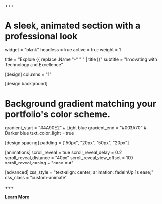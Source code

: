 +++
# A sleek, animated section with a professional look
widget = "blank"
headless = true
active = true
weight = 1

title = "Explore {{ replace .Name "-" " " | title }}"
subtitle = "Innovating with Technology and Excellence"

[design]
  columns = "1"

[design.background]
  # Background gradient matching your portfolio's color scheme.
  gradient_start = "#4A90E2"  # Light blue
  gradient_end = "#003A70"    # Darker blue
  text_color_light = true

[design.spacing]
  padding = ["50px", "20px", "50px", "20px"]

[animations]
  scroll_reveal = true
  scroll_reveal_delay = 0.2
  scroll_reveal_distance = "40px"
  scroll_reveal_view_offset = 100
  scroll_reveal_easing = "ease-out"

[advanced]
 css_style = "text-align: center; animation: fadeInUp 1s ease;"
 css_class = "custom-animate"

+++

[**Learn More**](https://wowchemy.com/)

